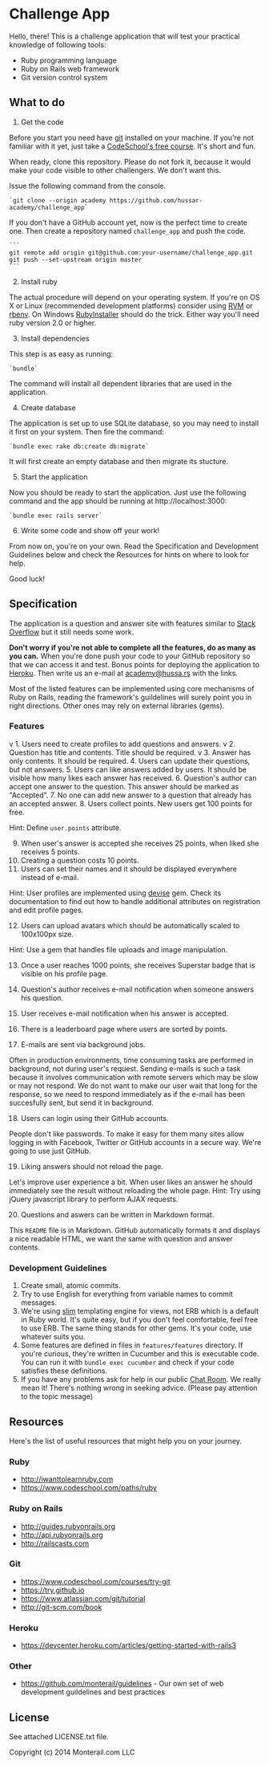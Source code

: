 # Challenge App

Hello, there! This is a challenge application that will test your practical knowledge of following tools:

* Ruby programming language
* Ruby on Rails web framework
* Git version control system

## What to do

1. Get the code

  Before you start you need have [git](http://git-scm.com/) installed on your machine. If you're not familiar with it yet, just take a [CodeSchool's free course](https://www.codeschool.com/courses/try-git). It's short and fun.

  When ready, clone this repository. Please do not fork it, because it would make your code visible to other challengers. We don't want this.
  
  Issue the following command from the console.

    `git clone --origin academy https://github.com/hussar-academy/challenge_app`

  If you don't have a GitHub account yet, now is the perfect time to create one. Then create a repository named `challenge_app` and push the code.

    ```
    git remote add origin git@github.com:your-username/challenge_app.git
    git push --set-upstream origin master
    ```

2. Install ruby

  The actual procedure will depend on your operating system. If you're on OS X or Linux (recommended development platforms) consider using [RVM](https://rvm.io/) or [rbenv](https://github.com/sstephenson/rbenv). On Windows [RubyInstaller](http://rubyinstaller.org/) should do the trick. Either way you'll need ruby version 2.0 or higher.

3. Install dependencies

  This step is as easy as running:

    `bundle`

  The command will install all dependent libraries that are used in the application.

4. Create database

  The application is set up to use SQLite database, so you may need to install it first on your system. Then fire the command:

    `bundle exec rake db:create db:migrate`

  It will first create an empty database and then migrate its stucture.

5. Start the application

  Now you should be ready to start the application. Just use the following command and the app should be running at http://localhost:3000:

    `bundle exec rails server`

6. Write some code and show off your work!

  From now on, you're on your own. Read the Specification and Development Guidelines below and check the Resources for hints on where to look for help.

  Good luck!

## Specification

The application is a question and answer site with features similar to [Stack Overflow](http://stackoverflow.com) but it still needs some work.

**Don't worry if you're not able to complete all the features, do as many as you can.** When you're done push your code to your GitHub repository so that we can access it and test. Bonus points for deploying the application to [Heroku](http://heroku.com). Then write us an e-mail at academy@hussa.rs with the links.

Most of the listed features can be implemented using core mechanisms of Ruby on Rails, reading the framework's guildelines will surely point you in right directions. Other ones may rely on external libraries (gems).

### Features

v 1. Users need to create profiles to add questions and answers.
v 2. Question has title and contents. Title should be required.
v 3. Answer has only contents. It should be required.
4. Users can update their questions, but not answers.
5. Users can like answers added by users. It should be visible how many likes each answer has received.
6. Question's author can accept one answer to the question. This answer should be marked as "Accepted".
7. No one can add new answer to a question that already has an accepted answer.
8. Users collect points. New users get 100 points for free.

  Hint: Define `user.points` attribute.

9. When user's answer is accepted she receives 25 points, when liked she receives 5 points.
10. Creating a question costs 10 points.
11. Users can set their names and it should be displayed everywhere instead of e-mail.

  Hint: User profiles are implemented using [devise](https://github.com/plataformatec/devise) gem. Check its documentation to find out how to handle additional attributes on registration and edit profile pages.

12. Users can upload avatars which should be automatically scaled to 100x100px size.

  Hint: Use a gem that handles file uploads and image manipulation.

13. Once a user reaches 1000 points, she receives Superstar badge that is visible on his profile page.
14. Question's author receives e-mail notification when someone answers his question.
15. User receives e-mail notification when his answer is accepted.
16. There is a leaderboard page where users are sorted by points.

17. E-mails are sent via background jobs.

  Often in production environments, time consuming tasks are performed in background, not during user's request. Sending e-mails is such a task because it involves communication with remote servers which may be slow or may not respond. We do not want to make our user wait that long for the response, so we need to respond immediately as if the e-mail has been succesfully sent, but send it in background.
  
18. Users can login using their GitHub accounts.

  People don't like passwords. To make it easy for them many sites allow logging in with Facebook, Twitter or GitHub accounts in a secure way. We're going to use just GitHub.
  
19. Liking answers should not reload the page.

  Let's improve user experience a bit. When user likes an answer he should immediately see the result without reloading the whole page. Hint: Try using jQuery javascript library to perform AJAX requests.
  
20. Questions and aswers can be written in Markdown format.

  This `README` file is in Markdown. GitHub automatically formats it and displays a nice readable HTML, we want the same with question and answer contents.

### Development Guidelines

1. Create small, atomic commits.
2. Try to use English for everything from variable names to commit messages.
3. We're using [slim](http://slim-lang.com/) templating engine for views, not ERB which is a default in Ruby world. It's quite easy, but if you don't feel comfortable, feel free to use ERB. The same thing stands for other gems. It's your code, use whatever suits you.
4. Some features are defined in files in `features/features` directory. If you're curious, they're written in Cucumber and this is executable code. You can run it with `bundle exec cucumber` and check if your code satisfies these definitions.
5. If you have any problems ask for help in our public [Chat Room](https://www.hipchat.com/gVsjIkRpD). We really mean it! There's nothing wrong in seeking advice. (Please pay attention to the topic message)

## Resources

Here's the list of useful resources that might help you on your journey.

### Ruby

* http://iwanttolearnruby.com
* https://www.codeschool.com/paths/ruby

### Ruby on Rails

* http://guides.rubyonrails.org
* http://api.rubyonrails.org
* http://railscasts.com

### Git

* https://www.codeschool.com/courses/try-git
* https://try.github.io
* https://www.atlassian.com/git/tutorial
* http://git-scm.com/book

### Heroku

* https://devcenter.heroku.com/articles/getting-started-with-rails3

### Other

* https://github.com/monterail/guidelines - Our own set of web development guildelines and best practices

## License

See attached LICENSE.txt file.

Copyright (c) 2014 Monterail.com LLC
